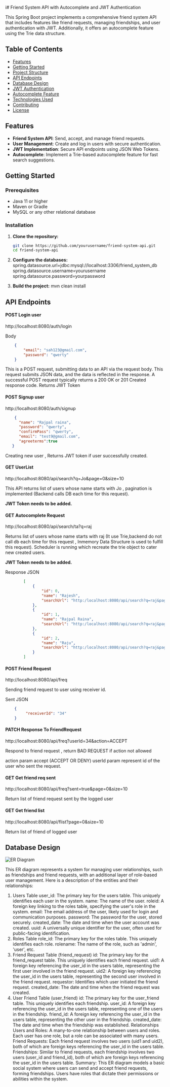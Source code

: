i# Friend System API with Autocomplete and JWT Authentication

This Spring Boot project implements a comprehensive friend system API that includes features like friend requests, managing friendships, and user authentication with JWT. Additionally, it offers an autocomplete feature using the Trie data structure.

## Table of Contents

- [Features](#features)
- [Getting Started](#getting-started)
- [Project Structure](#project-structure)
- [API Endpoints](#api-endpoints)
- [Database Design](#database-design)
- [JWT Authentication](#jwt-authentication)
- [Autocomplete Feature](#autocomplete-feature)
- [Technologies Used](#technologies-used)
- [Contributing](#contributing)
- [License](#license)

## Features

- **Friend System API**: Send, accept, and manage friend requests.
- **User Management**: Create and log in users with secure authentication.
- **JWT Implementation**: Secure API endpoints using JSON Web Tokens.
- **Autocomplete**: Implement a Trie-based autocomplete feature for fast search suggestions.

## Getting Started

### Prerequisites

- Java 11 or higher
- Maven or Gradle
- MySQL or any other relational database

### Installation

1. **Clone the repository:**

   ```bash
   git clone https://github.com/yourusername/friend-system-api.git
   cd friend-system-api
   ```
2. **Configure the databases:**
    spring.datasource.url=jdbc:mysql://localhost:3306/friend_system_db
    spring.datasource.username=yourusername
    spring.datasource.password=yourpassword

3. **Build the project:**
    mvn clean install

## API Endpoints

#### POST Login user
http://localhost:8080/auth/login

Body 
```json
    {
        "email": "sah123@gmail.com",
        "password": "qwerty"
    }
```
This is a POST request, submitting data to an API via the request body. This request submits JSON data, and the data is reflected in the response.
A successful POST request typically returns a 200 OK or 201 Created response code. Returns JWT Token


#### POST Signup user

http://localhost:8080/auth/signup

```json
    {
      "name": "Rajpal raina",
      "password": "qwerty",
      "confirmPass": "qwerty",
      "email": "test9@gmail.com",
      "agreeterms":true
   }
```
Creating new user , Returns JWT token if user successfully created.

#### GET UserList
http://localhost:8080/api/search?q=Jo&page=0&size=10

This API returns list of users whose name starts with Jo , pagination is implemented (Backend calls DB each time for this request).

**JWT Token needs to be added.**

#### GET Autocomplete Request
http://localhost:8080/api/search/ta?q=raj

Returns list of users whose name starts with raj (It use Trie,backend do not call db each time for this request , Inmemory Data Structure is used to fulfill this request).
Scheduler is running which recreate the trie object to cater new created users.

**JWT Token needs to be added.**

Response JSON
```json
        [
            {
                "id": 0,
                "name": "Rajesh",
                "searchUrl": "http:/localhost:8080/api/search?q=raj&page=0&size=10"
            },
            {
                "id": 1,
                "name": "Rajpal Raina",
                "searchUrl": "http:/localhost:8080/api/search?q=raj&page=0&size=10"
            },
            {
                "id": 2,
                "name": "Raju",
                "searchUrl": "http:/localhost:8080/api/search?q=raj&page=0&size=10"
            }
        ]
```

#### POST Friend Request
http://localhost:8080/api/freq

Sending friend request to user using receiver id.

Sent JSON
```json
    {
         "receiverId": "34"
    }
```

#### PATCH Response To FriendRequest
http://localhost:8080/api/freq?userId=34&action=ACCEPT

Respond to friend request , return BAD REQUEST if action not allowed

action param accept (ACCEPT OR DENY)
userId param represent id of the user who sent the request.

#### GET Get friend req sent
http://localhost:8080/api/freq?sent=true&page=0&size=10

Return list of friend request sent by the logged user

#### GET Get friend list
http://localhost:8080/api/flist?page=0&size=10

Return list of friend of logged user

## Database Design 
![ER Diagram](https://github.com/Sahilj11/FriendSystem/blob/Connection/friendSystem.png)

This ER diagram represents a system for managing user relationships, such as friendships and friend requests, with an additional layer of role-based user management. Here is a description of the entities and their relationships:

1. Users Table
user\_id: The primary key for the users table. This uniquely identifies each user in the system.
name: The name of the user.
roleid: A foreign key linking to the roles table, specifying the user's role in the system.
email: The email address of the user, likely used for login and communication purposes.
password: The password for the user, stored securely.
created\_date: The date and time when the user account was created.
uuid: A universally unique identifier for the user, often used for public-facing identification.
2. Roles Table
role\_id: The primary key for the roles table. This uniquely identifies each role.
rolename: The name of the role, such as 'admin', 'user', etc.
3. Friend Request Table (friend\_request)
id: The primary key for the friend\_request table. This uniquely identifies each friend request.
uid1: A foreign key referencing the user_id in the users table, representing the first user involved in the friend request.
uid2: A foreign key referencing the user_id in the users table, representing the second user involved in the friend request.
requestor: Identifies which user initiated the friend request.
created_date: The date and time when the friend request was created.
4. User Friend Table (user_friend)
id: The primary key for the user_friend table. This uniquely identifies each friendship.
user_id: A foreign key referencing the user_id in the users table, representing one of the users in the friendship.
friend_id: A foreign key referencing the user_id in the users table, representing the other user in the friendship.
created_date: The date and time when the friendship was established.
Relationships
Users and Roles: A many-to-one relationship between users and roles. Each user has one role, but a role can be associated with many users.
Friend Requests: Each friend request involves two users (uid1 and uid2), both of which are foreign keys referencing the user_id in the users table.
Friendships: Similar to friend requests, each friendship involves two users (user_id and friend_id), both of which are foreign keys referencing the user_id in the users table.
Summary:
This ER diagram models a basic social system where users can send and accept friend requests, forming friendships. Users have roles that dictate their permissions or abilities within the system.
